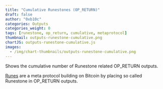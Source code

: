 ```yaml
---
title: "Cumulative Runestones (OP_RETURN)"
draft: false
author: "0xb10c"
categories: Outputs
categories_weight: 0
tags: [runestone, op_return, cumulative, metaprotocol]
thumbnail: outputs-runestone-cumulative.png
chartJS: outputs-runestone-cumulative.js
images:
  - /img/chart-thumbnails/outputs-runestone-cumulative.png
---
```


Shows the cumulative number of Runestone related OP_RETURN outputs.
<!--more-->

[Runes](https://docs.ordinals.com/runes.html) are a meta protocol building on Bitcoin by placing so called Runestone in OP_RETURN outputs.
